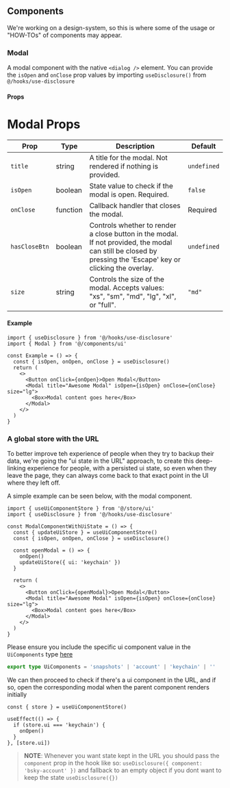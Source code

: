 ## Components

We're working on a design-system, so this is where some of the usage or "HOW-TOs" of components may appear.

### Modal

A modal component with the native `<dialog />` element. You can provide the `isOpen` and `onClose` prop values by importing `useDisclosure()` from `@/hooks/use-disclosure`

#### Props

# Modal Props

| Prop          | Type     | Description                                                                                                                                                  | Default     |
| ------------- | -------- | ------------------------------------------------------------------------------------------------------------------------------------------------------------ | ----------- |
| `title`       | string   | A title for the modal. Not rendered if nothing is provided.                                                                                                  | `undefined` |
| `isOpen`      | boolean  | State value to check if the modal is open. Required.                                                                                                         | `false`     |
| `onClose`     | function | Callback handler that closes the modal.                                                                                                                      | Required    |
| `hasCloseBtn` | boolean  | Controls whether to render a close button in the modal. If not provided, the modal can still be closed by pressing the 'Escape' key or clicking the overlay. | `undefined` |
| `size`        | string   | Controls the size of the modal. Accepts values: "xs", "sm", "md", "lg", "xl", or "full".                                                                     | `"md"`      |

#### Example

```tsx
import { useDisclosure } from '@/hooks/use-disclosure'
import { Modal } from '@/components/ui'

const Example = () => {
  const { isOpen, onOpen, onClose } = useDisclosure()
  return (
    <>
      <Button onClick={onOpen}>Open Modal</Button>
      <Modal title="Awesome Modal" isOpen={isOpen} onClose={onClose} size="lg">
        <Box>Modal content goes here</Box>
      </Modal>
    </>
  )
}
```

### A global store with the URL

To better improve teh experience of people when they try to backup their data, we're going the "ui state in the URL" approach, to create this deep-linking experience for people, with a persisted ui state, so even when they leave the page, they can always come back to that exact point in the UI where they left off.

A simple example can be seen below, with the modal component.

```tsx
import { useUiComponentStore } from '@/store/ui'
import { useDisclosure } from '@/hooks/use-disclosure'

const ModalComponentWithUiState = () => {
  const { updateUiStore } = useUiComponentStore()
  const { isOpen, onOpen, onClose } = useDisclosure()

  const openModal = () => {
    onOpen()
    updateUiStore({ ui: 'keychain' })
  }

  return (
    <>
      <Button onClick={openModal}>Open Modal</Button>
      <Modal title="Awesome Modal" isOpen={isOpen} onClose={onClose} size="lg">
        <Box>Modal content goes here</Box>
      </Modal>
    </>
  )
}
```

Please ensure you include the specific ui component value in the `UiComponents` type [here](https://github.com/storacha/bluesky-backup-webapp-server/blob/main/src/store/ui.ts#L6)

```ts
export type UiComponents = 'snapshots' | 'account' | 'keychain' | ''
```

We can then proceed to check if there's a ui component in the URL, and if so, open the corresponding modal when the parent component renders initially

```tsx
const { store } = useUiComponentStore()

useEffect(() => {
  if (store.ui === 'keychain') {
    onOpen()
  }
}, [store.ui])
```

> **NOTE**: Whenever you want state kept in the URL you should pass the `component` prop in the hook like so: `useDisclosure({ component: 'bsky-account' })` and fallback to an empty object if you dont want to keep the state `useDisclosure({})`

